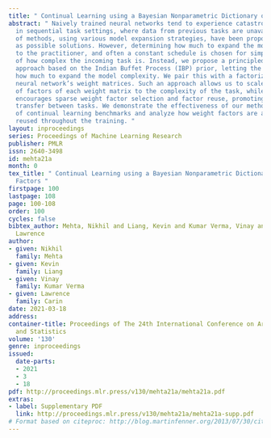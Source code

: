 ```yaml
---
title: " Continual Learning using a Bayesian Nonparametric Dictionary of Weight Factors "
abstract: " Naively trained neural networks tend to experience catastrophic forgetting
  in sequential task settings, where data from previous tasks are unavailable. A number
  of methods, using various model expansion strategies, have been proposed recently
  as possible solutions. However, determining how much to expand the model is left
  to the practitioner, and often a constant schedule is chosen for simplicity, regardless
  of how complex the incoming task is. Instead, we propose a principled Bayesian nonparametric
  approach based on the Indian Buffet Process (IBP) prior, letting the data determine
  how much to expand the model complexity. We pair this with a factorization of the
  neural network’s weight matrices. Such an approach allows us to scale the number
  of factors of each weight matrix to the complexity of the task, while the IBP prior
  encourages sparse weight factor selection and factor reuse, promoting positive knowledge
  transfer between tasks. We demonstrate the effectiveness of our method on a number
  of continual learning benchmarks and analyze how weight factors are allocated and
  reused throughout the training. "
layout: inproceedings
series: Proceedings of Machine Learning Research
publisher: PMLR
issn: 2640-3498
id: mehta21a
month: 0
tex_title: " Continual Learning using a Bayesian Nonparametric Dictionary of Weight
  Factors "
firstpage: 100
lastpage: 108
page: 100-108
order: 100
cycles: false
bibtex_author: Mehta, Nikhil and Liang, Kevin and Kumar Verma, Vinay and Carin,
  Lawrence
author:
- given: Nikhil
  family: Mehta
- given: Kevin
  family: Liang
- given: Vinay
  family: Kumar Verma
- given: Lawrence
  family: Carin
date: 2021-03-18
address: 
container-title: Proceedings of The 24th International Conference on Artificial Intelligence
  and Statistics
volume: '130'
genre: inproceedings
issued:
  date-parts:
  - 2021
  - 3
  - 18
pdf: http://proceedings.mlr.press/v130/mehta21a/mehta21a.pdf
extras:
- label: Supplementary PDF
  link: http://proceedings.mlr.press/v130/mehta21a/mehta21a-supp.pdf
# Format based on citeproc: http://blog.martinfenner.org/2013/07/30/citeproc-yaml-for-bibliographies/
---
```

